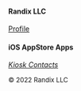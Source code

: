 #### Randix LLC

[Profile](https://randix.github.io/profile)

#### iOS AppStore Apps

[*Kiosk Contacts*](https://randix.github.io/KioskContacts)

<font size=2>© 2022 Randix LLC</font>
